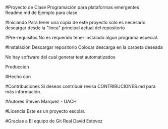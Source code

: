 #Proyecto de Clase Programación para plataformas emergentes
Readme.md de Ejemplo para clase.

#Iniciando
Para tener una copia de este proyecto solo es necesario descargar desde la "linea" principal actual del repositorio

#Pre-requisitos
No es requerido tener instalado algun programa especial.

#Instalación
Descargar repositorio
Colocar descarga en la carpeta deseada

No hay software del cual generar test automatizados

Produccion


#Hecho con

#Contribuciones
Si deseas contribuir revisa CONTRIBUCIONES.md para más información.

#Autores
Steven Marquez - UACH

#Licencia
Este es un proyecto escolar.

#Gracias a
El equipo de Git Real
David Estevez
